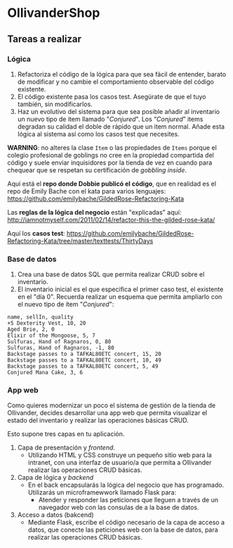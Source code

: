 # OllivanderShop



## Tareas a realizar

### Lógica

1. Refactoriza el código de la lógica para que sea fácil de entender, barato de modificar y no cambie el comportamiento observable del código existente.
2. El código existente pasa los casos test. Asegúrate de que el tuyo también, sin modificarlos.
3. Haz un evolutivo del sistema para que sea posible añadir al inventario un nuevo tipo de item llamado "_Conjured_". Los “_Conjured_” items degradan su calidad el doble de rápido que un item normal. Añade esta lógica al sistema así como los casos test que necesites.

**WARNING**: no alteres la clase `Item` o las propiedades de `Items`  porque el colegio profesional de goblings no cree en la propiedad compartida del código y suele enviar inquisidores por la tienda de vez en cuando para chequear que se respetan su certificación de _gobbling inside_.

Aquí está el **repo donde Dobbie publicó el código**, que en realidad es el repo de Emily Bache con el kata para varios lenguajes:
https://github.com/emilybache/GildedRose-Refactoring-Kata

Las **reglas de la lógica del negocio** están "explicadas" aquí:
http://iamnotmyself.com/2011/02/14/refactor-this-the-gilded-rose-kata/ 

Aquí los **casos test**:
https://github.com/emilybache/GildedRose-Refactoring-Kata/tree/master/texttests/ThirtyDays


### Base de datos

1. Crea una base de datos SQL que permita realizar CRUD sobre el inventario.
2. El inventario inicial es el que especifica el primer caso test, el existente en el "día 0". Recuerda realizar un esquema que permita ampliarlo con el nuevo tipo de ítem "_Conjured_":
   
```
name, sellIn, quality
+5 Dexterity Vest, 10, 20
Aged Brie, 2, 0
Elixir of the Mongoose, 5, 7
Sulfuras, Hand of Ragnaros, 0, 80
Sulfuras, Hand of Ragnaros, -1, 80
Backstage passes to a TAFKAL80ETC concert, 15, 20
Backstage passes to a TAFKAL80ETC concert, 10, 49
Backstage passes to a TAFKAL80ETC concert, 5, 49
Conjured Mana Cake, 3, 6
```

### App web

Como quieres modernizar un poco el sistema de gestión de la tienda de Ollivander, decides desarrollar una app web que permita visualizar el estado del inventario y realizar las operaciones básicas CRUD.

Esto supone tres capas en tu aplicación.

1. Capa de presentación y _frontend_.
   - Utilizando HTML y CSS construye un pequeño sitio web para la intranet, con una interfaz de usuario/a que permita a Ollivander realizar las operaciones CRUD básicas. 
2. Capa de lógica y _backend_
   - En el back encapsularás la lógica del negocio que has programado. Utilizarás un microframewwork llamado Flask para:
     - Atender y responder las peticiones que lleguen a través de un navegador web con las consulas de a la base de datos.
3. Acceso a datos (bakcend)
   - Mediante Flask, escribe el código necesario de la capa de acceso a datos, que conecte las peticiones web con la base de datos, para realizar las operaciones CRUD básicas.



